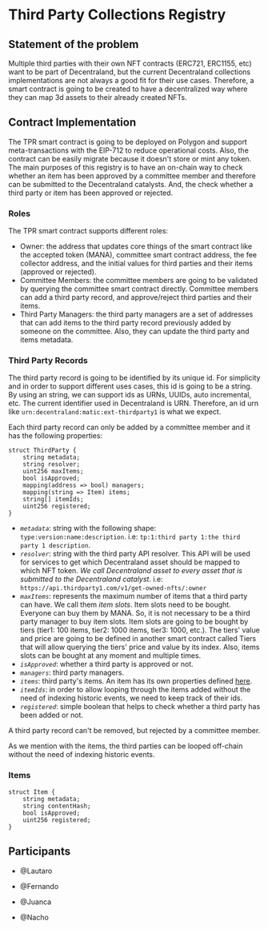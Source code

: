 # Third Party Collections Registry

## Statement of the problem

Multiple third parties with their own NFT contracts (ERC721, ERC1155, etc) want to be part of Decentraland, but the current Decentraland collections implementations are not always a good fit for their use cases. Therefore, a smart contract is going to be created to have a decentralized way where they can map 3d assets to their already created NFTs.

## Contract Implementation

The TPR smart contract is going to be deployed on Polygon and support meta-transactions with the EIP-712 to reduce operational costs. Also, the contract can be easily migrate because it doesn't store or mint any token. The main purposes of this registry is to have an on-chain way to check whether an item has been approved by a committee member and therefore can be submitted to the Decentraland catalysts. And, the check whether a third party or item has been approved or rejected.

### Roles

The TPR smart contract supports different roles:

- Owner: the address that updates core things of the smart contract like the accepted token (MANA), committee smart contract address, the fee collector address, and the initial values for third parties and their items (approved or rejected).
- Committee Members: the committee members are going to be validated by querying the committee smart contract directly. Committee members can add a third party record, and approve/reject third parties and their items.
- Third Party Managers: the third party managers are a set of addresses that can add items to the third party record previously added by someone on the committee. Also, they can update the third party and items metadata.

### Third Party Records

The third party record is going to be identified by its unique id. For simplicity and in order to support different uses cases, this id is going to be a string. By using an string, we can support ids as URNs, UUIDs, auto incremental, etc. The current identifier used in Decentraland is URN. Therefore, an id urn like `urn:decentraland:matic:ext-thirdparty1` is what we expect.

Each third party record can only be added by a committee member and it has the following properties:

```solidity
struct ThirdParty {
    string metadata;
    string resolver;
    uint256 maxItems;
    bool isApproved;
    mapping(address => bool) managers;
    mapping(string => Item) items;
    string[] itemIds;
    uint256 registered;
}
```

- _`metadata`_: string with the following shape: `type:version:name:description`. i.e: `tp:1:third party 1:the third party 1 description`.
- _`resolver`_: string with the third party API resolver. This API will be used for services to get which Decentraland asset should be mapped to which NFT token. _We call Decentraland asset to every asset that is submitted to the Decentraland catalyst_. i.e: `https://api.thirdparty1.com/v1/get-owned-nfts/:owner`
- _`maxItems`_: represents the maximum number of items that a third party can have. We call them _item slots_. Item slots need to be bought. Everyone can buy them by MANA. So, it is not necessary to be a third party manager to buy item slots. Item slots are going to be bought by tiers (tier1: 100 items, tier2: 1000 items, tier3: 1000, etc.). The tiers' value and price are going to be defined in another smart contract called Tiers that will allow querying the tiers' price and value by its index. Also, items slots can be bought at any moment and multiple times.
- _`isApproved`_: whether a third party is approved or not.
- _`managers`_: third party managers.
- _`items`_: third party's items. An item has its own properties defined [here](#items).
- _`itemIds`_: in order to allow looping through the items added without the need of indexing historic events, we need to keep track of their ids.
- _`registered`_: simple boolean that helps to check whether a third party has been added or not.

A third party record can't be removed, but rejected by a committee member.

As we mention with the items, the third parties can be looped off-chain without the need of indexing historic events.

### Items

```solidity
struct Item {
    string metadata;
    string contentHash;
    bool isApproved;
    uint256 registered;
}
```

## Participants

- @Lautaro

- @Fernando

- @Juanca

- @Nacho
